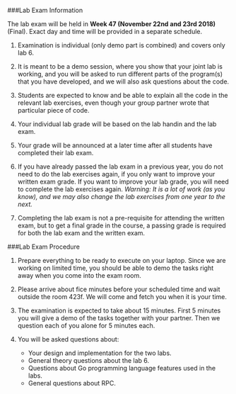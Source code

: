 ###Lab Exam Information

The lab exam will be held in **Week 47 (November 22nd and 23rd 2018)** (Final).
Exact day and time will be provided in a separate schedule.
 
1. Examination is individual (only demo part is combined) and covers only lab 6. 

2. It is meant to be a demo session, where you show that your joint lab is
working, and you will be asked to run different parts of the program(s) that
you have developed, and we will also ask questions about the code.

3. Students are expected to know and be able to explain all the code in the
relevant lab exercises, even though your group partner wrote that particular
piece of code.

4. Your individual lab grade will be based on the lab handin and the lab exam.

5. Your grade will be announced at a later time after all students have
completed their lab exam.

6. If you have already passed the lab exam in a previous year, you do not need
to do the lab exercises again, if you only want to improve your written exam
grade. If you want to improve your lab grade, you will need to complete the lab 
exercises again. *Warning: It is a lot of work (as you know), and we may also 
change the lab exercises from one year to the next.*

7. Completing the lab exam is not a pre-requisite for attending the written
exam, but to get a final grade in the course, a passing grade is required for
both the lab exam and the written exam.


###Lab Exam Procedure

1. Prepare everything to be ready to execute on your laptop. Since we are working on
limited time, you should be able to demo the tasks right away when you come into the exam room.
 
2. Please arrive about fice minutes before your scheduled time and wait outside
the room 423f. We will come and fetch you when it is your time.
 
3. The examination is expected to take about 15 minutes. First 5 minutes you will give a demo of the
tasks together with your partner. Then we question each of you alone for 5 minutes each.
 
4. You will be asked questions about:
   - Your design and implementation for the two labs.
   - General theory questions about the lab 6.
   - Questions about Go programming language features used in the labs.
   - General questions about RPC.
